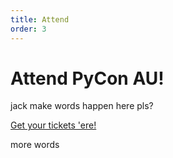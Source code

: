 ```yaml
---
title: Attend
order: 3
---
```


# Attend PyCon AU!

jack make words happen here pls?

<div class='center-content'>
	<a href='https://pretix.eu/pyconau/online2020/?require_cookie=true' class='btn btn-center btn-chonk'>
		Get your tickets 'ere!
	</a>
</div>

more words